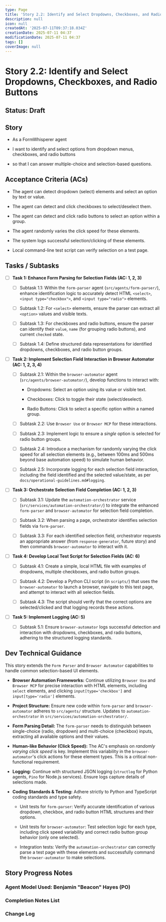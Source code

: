 ```yaml
---
type: Page
title: 'Story 2.2: Identify and Select Dropdowns, Checkboxes, and Radio Buttons'
description: null
icon: null
createdAt: '2025-07-11T09:37:18.034Z'
creationDate: 2025-07-11 04:37
modificationDate: 2025-07-11 04:37
tags: []
coverImage: null
---
```


# Story 2.2: Identify and Select Dropdowns, Checkboxes, and Radio Buttons

## Status: Draft

## Story

- As a FormWhisperer agent

- I want to identify and select options from dropdown menus, checkboxes, and radio buttons

- so that I can answer multiple-choice and selection-based questions.

## Acceptance Criteria (ACs)

- The agent can detect dropdown (select) elements and select an option by text or value.

- The agent can detect and click checkboxes to select/deselect them.

- The agent can detect and click radio buttons to select an option within a group.

- The agent randomly varies the click speed for these elements.

- The system logs successful selection/clicking of these elements.

- Local command-line test script can verify selection on a test page.

## Tasks / Subtasks

- [ ] **Task 1: Enhance Form Parsing for Selection Fields (AC: 1, 2, 3)**

    - [ ] Subtask 1.1: Within the `form-parser` agent (`src/agents/form-parser/`), enhance identification logic to accurately detect HTML `<select>`, `<input type="checkbox">`, and `<input type="radio">` elements.

    - [ ] Subtask 1.2: For `<select>` elements, ensure the parser can extract all `<option>` values and visible texts.

    - [ ] Subtask 1.3: For checkboxes and radio buttons, ensure the parser can identify their `value`, `name` (for grouping radio buttons), and current `checked` state.

    - [ ] Subtask 1.4: Define structured data representations for identified dropdowns, checkboxes, and radio button groups.

- [ ] **Task 2: Implement Selection Field Interaction in Browser Automator (AC: 1, 2, 3, 4)**

    - [ ] Subtask 2.1: Within the `browser-automator` agent (`src/agents/browser-automator/`), develop functions to interact with:

        - Dropdowns: Select an option using its value or visible text.

        - Checkboxes: Click to toggle their state (select/deselect).

        - Radio Buttons: Click to select a specific option within a named group.

    - [ ] Subtask 2.2: Use `Browser Use` or `Browser MCP` for these interactions.

    - [ ] Subtask 2.3: Implement logic to ensure a *single* option is selected for radio button groups.

    - [ ] Subtask 2.4: Introduce a mechanism for randomly varying the click speed for all selection elements (e.g., between 100ms and 500ms beyond base automation speed) to simulate human behavior.

    - [ ] Subtask 2.5: Incorporate logging for each selection field interaction, including the field identified and the selected value/state, as per `docs/operational-guidelines.md#logging`.

- [ ] **Task 3: Orchestrate Selection Field Completion (AC: 1, 2, 3)**

    - [ ] Subtask 3.1: Update the `automation-orchestrator` service (`src/services/automation-orchestrator/`) to integrate the enhanced `form-parser` and `browser-automator` for selection field completion.

    - [ ] Subtask 3.2: When parsing a page, orchestrator identifies selection fields via `form-parser`.

    - [ ] Subtask 3.3: For each identified selection field, orchestrator requests an appropriate answer (from `response-generator`, future story) and then commands `browser-automator` to interact with it.

- [ ] **Task 4: Develop Local Test Script for Selection Fields (AC: 6)**

    - [ ] Subtask 4.1: Create a simple, local HTML file with examples of dropdowns, multiple checkboxes, and radio button groups.

    - [ ] Subtask 4.2: Develop a Python CLI script (in `scripts/`) that uses the `browser-automator` to launch a browser, navigate to this test page, and attempt to interact with all selection fields.

    - [ ] Subtask 4.3: The script should verify that the correct options are selected/clicked and that logging records these actions.

- [ ] **Task 5: Implement Logging (AC: 5)**

    - [ ] Subtask 5.1: Ensure `browser-automator` logs successful detection and interaction with dropdowns, checkboxes, and radio buttons, adhering to the structured logging standards.

## Dev Technical Guidance

This story extends the `Form Parser` and `Browser Automator` capabilities to handle common selection-based UI elements.

- **Browser Automation Frameworks:** Continue utilizing `Browser Use` and `Browser MCP` for precise interaction with HTML elements, including `select` elements, and clicking `input[type='checkbox']` and `input[type='radio']` elements.

- **Project Structure:** Ensure new code within `form-parser` and `browser-automator` adheres to `src/agents/` structure. Updates to `automation-orchestrator` in `src/services/automation-orchestrator/`.

- **Form Parsing Detail:** The `form-parser` needs to distinguish between single-choice (radio, dropdown) and multi-choice (checkbox) inputs, extracting all available options and their values.

- **Human-like Behavior (Click Speed):** The AC's emphasis on *randomly varying click speed* is key. Implement this variability in the `browser-automator`'s click actions for these element types. This is a critical non-functional requirement.

- **Logging:** Continue with structured JSON logging (`structlog` for Python agents, `Pino` for Node.js services). Ensure logs capture details of selections made.

- **Coding Standards & Testing:** Adhere strictly to Python and TypeScript coding standards and type safety.

    - Unit tests for `form-parser`: Verify accurate identification of various dropdown, checkbox, and radio button HTML structures and their options.

    - Unit tests for `browser-automator`: Test selection logic for each type, including click speed variability and correct radio button group behavior (only one selected).

    - Integration tests: Verify the `automation-orchestrator` can correctly parse a test page with these elements and successfully command the `browser-automator` to make selections.

## Story Progress Notes

### Agent Model Used: Benjamin "Beacon" Hayes (PO)

### Completion Notes List

### Change Log

